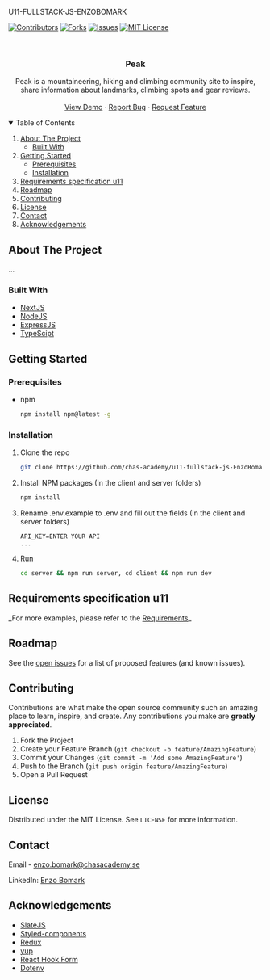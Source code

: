U11-FULLSTACK-JS-ENZOBOMARK

[![Contributors][contributors-shield]][contributors-url]
[![Forks][forks-shield]][forks-url]
[![Issues][issues-shield]][issues-url]
[![MIT License][license-shield]][license-url]

<!-- PROJECT LOGO -->
<br />
<p align="center">
  <!-- <a href="https://github.com/">
    <img src="images/logo.png" alt="Logo" width="80" height="80">
  </a> -->

  <h3 align="center">Peak</h3>

  <p align="center">
    Peak is a mountaineering, hiking and climbing community site to inspire, share information about landmarks, climbing spots and gear reviews. 
    <br />
    <br />
    <a href="">View Demo</a>
    ·
    <a href="https://github.com/chas-academy/u11-fullstack-js-EnzoBomark/issues">Report Bug</a>
    ·
    <a href="https://github.com/chas-academy/u11-fullstack-js-EnzoBomark/issues">Request Feature</a>
  </p>
</p>

<!-- TABLE OF CONTENTS -->
<details open="open">
  <summary>Table of Contents</summary>
  <ol>
    <li>
      <a href="#about-the-project">About The Project</a>
      <ul>
        <li><a href="#built-with">Built With</a></li>
      </ul>
    </li>
    <li>
      <a href="#getting-started">Getting Started</a>
      <ul>
        <li><a href="#prerequisites">Prerequisites</a></li>
        <li><a href="#installation">Installation</a></li>
      </ul>
    </li>
    <li><a href="#requirements-specification-u11">Requirements specification u11</a></li>
    <li><a href="#roadmap">Roadmap</a></li>
    <li><a href="#contributing">Contributing</a></li>
    <li><a href="#license">License</a></li>
    <li><a href="#contact">Contact</a></li>
    <li><a href="#acknowledgements">Acknowledgements</a></li>
  </ol>
</details>

<!-- ABOUT THE PROJECT -->

## About The Project

...

### Built With

- [NextJS](https://nextjs.org/)
- [NodeJS](https://nodejs.org/en/)
- [ExpressJS](https://expressjs.com/)
- [TypeScipt](https://www.typescriptlang.org/)

<!-- GETTING STARTED -->

## Getting Started

### Prerequisites

- npm
  ```sh
  npm install npm@latest -g
  ```

### Installation

1. Clone the repo
   ```sh
   git clone https://github.com/chas-academy/u11-fullstack-js-EnzoBomark
   ```
2. Install NPM packages (In the client and server folders)
   ```sh
   npm install
   ```
3. Rename .env.example to .env and fill out the fields (In the client and server folders)
   ```JS
   API_KEY=ENTER YOUR API
   ...
   ```
4. Run 
   ```sh
   cd server && npm run server, cd client && npm run dev
   ```

<!-- Users -->

## Requirements specification u11

<!-- Add some user stories -->

\_For more examples, please refer to the [Requirements](https://docs.google.com/document/d/18ohx7WOUoyz-AiarJBFRcs___fK5TmOZZSPyCmi_4rs/edit?usp=sharing)\_

<!-- ROADMAP -->

## Roadmap

See the [open issues](https://github.com/chas-academy/u11-fullstack-js-EnzoBomark/issues) for a list of proposed features (and known issues).

<!-- CONTRIBUTING -->

## Contributing

Contributions are what make the open source community such an amazing place to learn, inspire, and create. Any contributions you make are **greatly appreciated**.

1. Fork the Project
2. Create your Feature Branch (`git checkout -b feature/AmazingFeature`)
3. Commit your Changes (`git commit -m 'Add some AmazingFeature'`)
4. Push to the Branch (`git push origin feature/AmazingFeature`)
5. Open a Pull Request

<!-- LICENSE -->

## License

Distributed under the MIT License. See `LICENSE` for more information.

<!-- CONTACT -->

## Contact

Email - enzo.bomark@chasacademy.se

LinkedIn: [Enzo Bomark](https://www.linkedin.com/in/enzo-bomark-9046651b1/)

<!-- ACKNOWLEDGEMENTS -->

## Acknowledgements

- [SlateJS](https://github.com/ianstormtaylor/slate)
- [Styled-components](https://styled-components.com/)
- [Redux](https://redux.js.org/)
- [yup](https://github.com/jquense/yup)
- [React Hook Form](https://react-hook-form.com/)
- [Dotenv](https://github.com/motdotla/dotenv)

<!-- MARKDOWN LINKS & IMAGES -->
<!-- https://www.markdownguide.org/basic-syntax/#reference-style-links -->

[contributors-shield]: https://img.shields.io/github/contributors/chas-academy/u11-fullstack-js-EnzoBomark.svg?style=for-the-badge
[contributors-url]: https://github.com/chas-academy/u11-fullstack-js-EnzoBomark/graphs/contributors
[forks-shield]: https://img.shields.io/github/forks/chas-academy/u11-fullstack-js-EnzoBomark.svg?style=for-the-badge
[forks-url]: https://github.com/chas-academy/u11-fullstack-js-EnzoBomark/network/members
[issues-shield]: https://img.shields.io/github/issues/chas-academy/u11-fullstack-js-EnzoBomark.svg?style=for-the-badge
[issues-url]: https://github.com/chas-academy/u11-fullstack-js-EnzoBomark/issues
[license-shield]: https://img.shields.io/github/license/chas-academy/u11-fullstack-js-EnzoBomark.svg?style=for-the-badge
[license-url]: https://github.com/chas-academy/u11-fullstack-js-EnzoBomark/blob/main/LICENSE.txt
